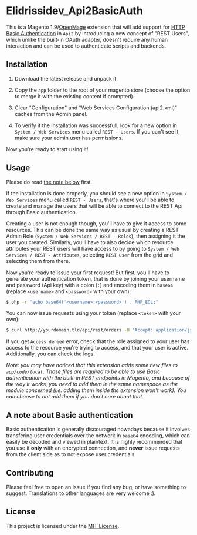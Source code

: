# Elidrissidev_Api2BasicAuth

This is a Magento 1.9/[OpenMage](https://github.com/openmage/magento-lts) extension that will add support for [HTTP Basic Authentication](https://datatracker.ietf.org/doc/html/rfc7617) in `Api2` by introducing a new concept of "REST Users", which unlike the built-in OAuth adapter, doesn't require any human interaction and can be used to authenticate scripts and backends.

## Installation

1. Download the latest release and unpack it.

2. Copy the `app` folder to the root of your magento store (choose the option to merge it with the existing content if prompted).

3. Clear "Configuration" and "Web Services Configuration (api2.xml)" caches from the Admin panel.

4. To verify if the installation was successfull, look for a new option in `System / Web Services` menu called `REST - Users`. If you can't see it, make sure your admin user has permissions.

Now you're ready to start using it!

## Usage

Please do read [the note below](#a-note-about-basic-authentication) first.

If the installation is done properly, you should see a new option in `System / Web Services` menu called `REST - Users`, that's where you'll be able to create and manage the users that will be able to connect to the REST Api through Basic authentication.

Creating a user is not enough though, you'll have to give it access to some resources. This can be done the same way as usual by creating a REST Admin Role (`System / Web Services / REST - Roles`), then assigning it the user you created.
Similarly, you'll have to also decide which resource attributes your REST users will have access to by going to `System / Web Services / REST - Attributes`, selecting `REST User` from the grid and selecting them from there.

Now you're ready to issue your first request! But first, you'll have to generate your authentication token, that is done by joining your username and password (Api key) with a colon (`:`) and encoding them in `base64` (replace `<username>` and `<password>` with your own):

```sh
$ php -r "echo base64('<username>:<password>') . PHP_EOL;"
```

You can now issue requests using your token (replace `<token>` with your own):

```sh
$ curl http://yourdomain.tld/api/rest/orders -H 'Accept: application/json' -H 'Authorization: Basic <token>'
```

If you get `Access denied` error, check that the role assigned to your user has access to the resource you're trying to access, and that your user is active. Additionally, you can check the logs.

*Note: you may have noticed that this extension adds some new files to `app/code/local`. Those files are required to be able to use Basic authentication with the built-in REST endpoints in Magento, and because of the way it works, you need to add them in the same namespace as the module concerned (i.e. adding them inside the extension won't work). You can choose to not add them if you don't care about that.*

## A note about Basic authentication

Basic authentication is generally discouraged nowadays because it involves transfering user credentials over the network in `base64` encoding, which can easily be decoded and viewed in plaintext. It is highly recommended that you use it **only** with an encrypted connection, and **never** issue requests from the client side as to not expose user credentials.

## Contributing

Please feel free to open an Issue if you find any bug, or have something to suggest. Translations to other languages are very welcome :).

## License

This project is licensed under the [MIT License](LICENSE).
